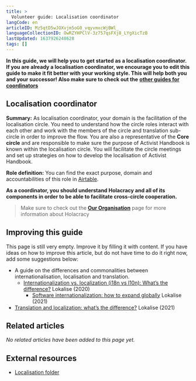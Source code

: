 ```yaml
---
title: >
  Volunteer guide: Localisation coordinator
langCode: en
articleID: Mz5qtD5wJOXvjm5oG0_vqyvmxcWjBWl_
languageCollectionID: OwRZYHPClV-3z757qsFXj8_LYgXicTzB
lastUpdated: 1637926248628
tags: []
---
```


**In this guide, we will help you to get started as a localisation coordinator. If you are already a localisation coordinator, we encourage you to edit this guide to make it fit better with your working style. This will help both you and your successor! Also make sure to check out the** [**other guides for coordinators**](/support/core)

## Localisation coordinator

**Summary:** As localisation coordinator, your domain is the facilitation of the localisation circle. You need to understand how the circle roles interact with each other and work with the members of the circle and translation sub-circle in order to improve the flow. You are also a representative of the **Core circle** and are responsible to make sure the purpose of Activist Handbook is known within the localisation circle. You will facilitate the circle meetings and set up strategies on how to develop the localisation of Activist Handbook.

**Role definition:** You can find the exact purpose, domain and accountabilities of this role in [Airtable](https://airtable.com/shr6GqOJ7587fNbEn/tbloV4g8loVisebVz/viwcTSIOwzDuE9XBn/recEvF60ALJ8P35UT).

**As a coordinator, you should understand Holacracy and all of its components in order to be able to facilitate cross-circle cooperation.**

> Make sure to check out the [**Our Organisation**](/support/organisation) page for more information about Holacracy

## Improving this guide

This page is still very empty. Improve it by filling it with content. If you have ideas on how to improve this article, but do not have time to do it right now, add some suggestions below:

-   A guide on the differences and commonalities between internationalisation, localisation and translation.
    -   [Internationalization vs. localization (i18n vs l10n): What’s the difference?](https://lokalise.com/blog/internationalization-vs-localization/) Lokalise (2020)
        -   [Software internationalization: how to expand globally](https://lokalise.com/blog/software-internationalization/) Lokalise (2021)
-   [Translation and localization: what’s the difference?](https://lokalise.com/blog/translation-and-localization-difference/) Lokalise (2021)

## Related articles

_No related articles have been added to this page yet._

## External resources

-   [Localisation folder](https://drive.google.com/drive/folders/1VYanhnyFSG9KxrgQrv2UuHuUKx2NIyoK?usp=sharing)
